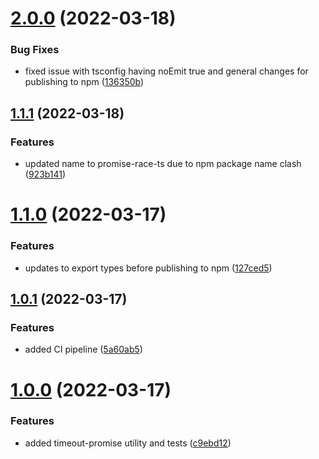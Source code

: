 # [2.0.0](https://github.com/LaurenceStokes/timeout-promise/compare/v1.1.1...v2.0.0) (2022-03-18)


### Bug Fixes

* fixed issue with tsconfig having noEmit true and general changes for publishing to npm ([136350b](https://github.com/LaurenceStokes/timeout-promise/commit/136350bf50d9c42a6a1380e70ec08da4f0d2dc6a))



## [1.1.1](https://github.com/LaurenceStokes/timeout-promise/compare/v1.1.0...v1.1.1) (2022-03-18)


### Features

* updated name to promise-race-ts due to npm package name clash ([923b141](https://github.com/LaurenceStokes/timeout-promise/commit/923b1410f30e5dbccbde05361ed941301dba28ba))



# [1.1.0](https://github.com/LaurenceStokes/timeout-promise/compare/v1.0.1...v1.1.0) (2022-03-17)


### Features

* updates to export types before publishing to npm ([127ced5](https://github.com/LaurenceStokes/timeout-promise/commit/127ced569e8b39dd94184199105fe03773abd791))



## [1.0.1](https://github.com/LaurenceStokes/timeout-promise/compare/v1.0.0...v1.0.1) (2022-03-17)


### Features

* added CI pipeline ([5a60ab5](https://github.com/LaurenceStokes/timeout-promise/commit/5a60ab5073dca7aa05de0cc630718acbedb487d3))



# [1.0.0](https://github.com/LaurenceStokes/timeout-promise/compare/c9ebd12b60f4c42ddded03ccd84161907434704d...v1.0.0) (2022-03-17)


### Features

* added timeout-promise utility and tests ([c9ebd12](https://github.com/LaurenceStokes/timeout-promise/commit/c9ebd12b60f4c42ddded03ccd84161907434704d))



